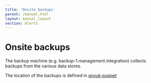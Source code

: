 ```yaml
---
title: 'Onsite backups'
parent: /manual.html
layout: manual_layout
section: Alerts
---
```


# Onsite backups

The backup machine (e.g. backup-1.management.integration) collects
backups from the various data stores.

The location of the backups is defined in
[govuk-puppet](https://github.com/alphagov/govuk-puppet/blob/master/modules/govuk/manifests/node/s_backup.pp)

